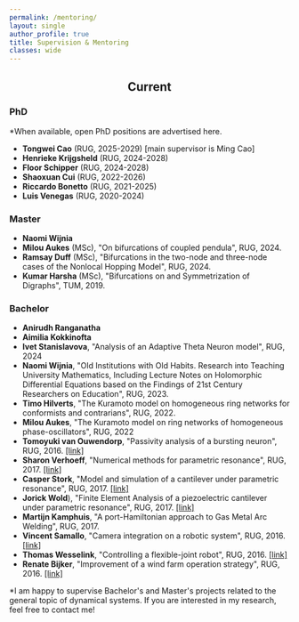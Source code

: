 ```yaml
---
permalink: /mentoring/
layout: single
author_profile: true
title: Supervision & Mentoring
classes: wide
---
```


<h2 style="text-align: center;">Current</h2>


### PhD
*When available, open PhD positions are advertised here.


* **Tongwei Cao** (RUG, 2025-2029) [main supervisor is Ming Cao]
* **Henrieke Krijgsheld** (RUG, 2024-2028)
* **Floor Schipper** (RUG, 2024-2028)
* **Shaoxuan Cui** (RUG, 2022-2026)
* **Riccardo Bonetto** (RUG, 2021-2025)
* **Luis Venegas** (RUG, 2020-2024)


### Master 

* **Naomi Wijnia**
* **Milou Aukes** (MSc), "On bifurcations of coupled pendula", RUG, 2024.
* **Ramsay Duff** (MSc), "Bifurcations in the two-node and three-node cases of the Nonlocal Hopping Model", RUG, 2024.
* **Kumar Harsha** (MSc), "Bifurcations on and Symmetrization of Digraphs", TUM, 2019.

### Bachelor

* **Anirudh Ranganatha** 
* **Aimilia Kokkinofta** 
* **Ivet Stanislavova**, "Analysis of an Adaptive Theta Neuron model", RUG, 2024
* **Naomi Wijnia**, "Old Institutions with Old Habits. Research into Teaching University Mathematics, Including Lecture Notes on Holomorphic Differential Equations based on the Findings of 21st Century Researchers on Education", RUG, 2023.
* **Timo Hilverts**, "The Kuramoto model on homogeneous ring networks for conformists and contrarians", RUG, 2022.
* **Milou Aukes**, "The Kuramoto model on ring networks of homogeneous phase-oscillators", RUG, 2022
* **Tomoyuki van Ouwendorp**, "Passivity analysis of a bursting neuron", RUG, 2016. [[link]](https://fse.studenttheses.ub.rug.nl/15298/)
* **Sharon Verhoeff**, "Numerical methods for parametric resonance", RUG, 2017. [[link]](https://fse.studenttheses.ub.rug.nl/15299/)
* **Casper Stork**, "Model and simulation of a cantilever under parametric resonance", RUG, 2017. [[link]](https://fse.studenttheses.ub.rug.nl/15346/)
* **Jorick Wold**), "Finite Element Analysis of a piezoelectric cantilever under parametric resonance", RUG, 2017. [[link]](https://fse.studenttheses.ub.rug.nl/15678/)
* **Martijn Kamphuis**, "A port-Hamiltonian approach to Gas Metal Arc Welding", RUG, 2017. 
* **Vincent Samallo**, "Camera integration on a robotic system", RUG, 2016. [[link]](https://fse.studenttheses.ub.rug.nl/13997/)
* **Thomas Wesselink**, "Controlling a flexible-joint robot", RUG, 2016. [[link]](https://fse.studenttheses.ub.rug.nl/13928/)
* **Renate Bijker**, "Improvement of a wind farm operation strategy", RUG, 2016. [[link]](https://fse.studenttheses.ub.rug.nl/13909/)

*I am happy to supervise Bachelor's and Master's projects related to the general topic of dynamical systems. 
If you are interested in my research, feel free to contact me!





